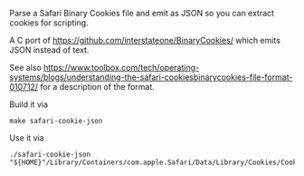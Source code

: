 Parse a Safari Binary Cookies file and emit as JSON so you can extract cookies for scripting.

A C port of https://github.com/interstateone/BinaryCookies/ which emits JSON instead of text.

See also https://www.toolbox.com/tech/operating-systems/blogs/understanding-the-safari-cookiesbinarycookies-file-format-010712/ for
a description of the format.

Build it via

    make safari-cookie-json

Use it via

    ./safari-cookie-json "${HOME}"/Library/Containers/com.apple.Safari/Data/Library/Cookies/Cookies.binarycookies
